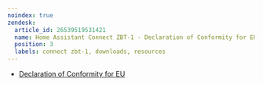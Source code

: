 ```yaml
---
noindex: true
zendesk:
  article_id: 26539519531421
  name: Home Assistant Connect ZBT-1 - Declaration of Conformity for EU
  position: 3
  labels: connect zbt-1, downloads, resources
---
```


- [Declaration of Conformity for EU](/static/connect-zbt-1/green/Home-Assistant-Connect-ZBT-1_DoC_EU_CE.pdf)
